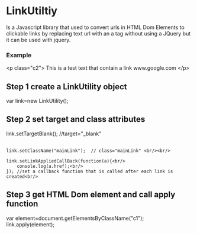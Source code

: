 <h1>LinkUtiltiy</h1>
<p>
  Is a Javascript library that used to convert urls in HTML Dom Elements to clickable links by replacing text url with an a tag without using a JQuery but it can be used with jquery.
</p>
<h3>Example</h3>
<p>
 &lt;p class="c2"&gt; 
 This is a test text that contain a link www.google.com
 &lt;/p&gt; 

  <h2>Step 1 create a LinkUtility object </h2>
  <p>
  var link=new LinkUtility();<br/>
  </p>
  
  <h2>Step 2 set target and class attributes</h2>
  <p>  
    link.setTargetBlank();   //target="_blank" <br/><br/>
  
    link.setClassName("mainLink");  // class="mainLink" <br/><br/>
   
    link.setLinkAppliedCallBack(function(a){<br/>
		console.log(a.href);<br/>
    }); //set a callback function that is called after each link is created<br/>
    
  </p>
  <h2>Step 3 get HTML Dom element and call apply function </h2>
  <p>
  var element=document.getElementsByClassName("c1");<br/>
  link.apply(element);<br/>
  </p>
</p>
